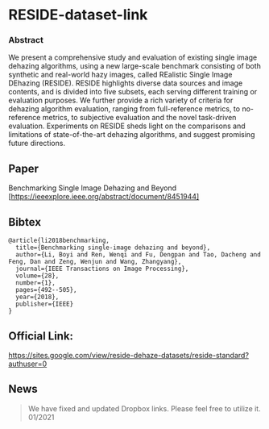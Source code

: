 # RESIDE-dataset-link

### Abstract

We present a comprehensive study and evaluation of existing single image dehazing algorithms, using a new large-scale benchmark consisting of both synthetic and real-world hazy images, called REalistic Single Image DEhazing (RESIDE). RESIDE highlights diverse data sources and image contents, and is divided into five subsets, each serving different training or evaluation purposes. We further provide a rich variety of criteria for dehazing algorithm evaluation, ranging from full-reference metrics, to no-reference metrics, to subjective evaluation and the novel task-driven evaluation. Experiments on RESIDE sheds light on the comparisons and limitations of state-of-the-art dehazing algorithms, and suggest promising future directions. 

## Paper

Benchmarking Single Image Dehazing and Beyond [https://ieeexplore.ieee.org/abstract/document/8451944]

## Bibtex

```
@article{li2018benchmarking,
  title={Benchmarking single-image dehazing and beyond},
  author={Li, Boyi and Ren, Wenqi and Fu, Dengpan and Tao, Dacheng and Feng, Dan and Zeng, Wenjun and Wang, Zhangyang},
  journal={IEEE Transactions on Image Processing},
  volume={28},
  number={1},
  pages={492--505},
  year={2018},
  publisher={IEEE}
}
```

## Official Link:

https://sites.google.com/view/reside-dehaze-datasets/reside-standard?authuser=0 

## News 

> We have fixed and updated Dropbox links. Please feel free to utilize it. 01/2021
